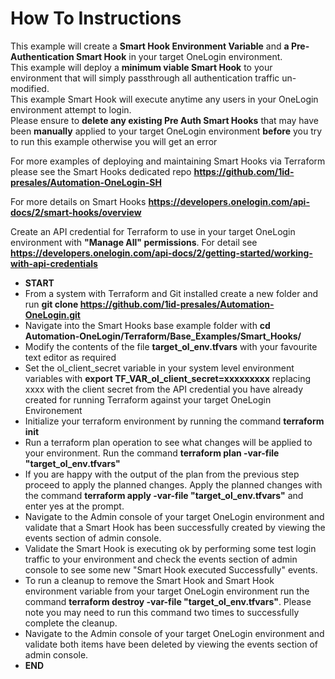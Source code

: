 # How To Instructions

This example will create a **Smart Hook Environment Variable** and **a Pre-Authentication Smart Hook** in your target OneLogin environment. <br>
This example will deploy a **minimum viable Smart Hook** to your environment that will simply passthrough all authentication traffic un-modified. <br>
This example Smart Hook will execute anytime any users in your OneLogin environment attempt to login. <br>
Please ensure to **delete any existing Pre Auth Smart Hooks** that may have been **manually** applied to your target OneLogin environment **before** you try to run this example otherwise you will get an error <br>

For more examples of deploying and maintaining Smart Hooks via Terraform please see the Smart Hooks dedicated repo **https://github.com/1id-presales/Automation-OneLogin-SH** 

For more details on Smart Hooks **https://developers.onelogin.com/api-docs/2/smart-hooks/overview** <br>

Create an API credential for Terraform to use in your target OneLogin environment with **"Manage All" permissions**. For detail see **https://developers.onelogin.com/api-docs/2/getting-started/working-with-api-credentials** 

- **START**
- From a system with Terraform and Git installed create a new folder and run **git clone https://github.com/1id-presales/Automation-OneLogin.git**
- Navigate into the Smart Hooks base example folder with **cd Automation-OneLogin/Terraform/Base_Examples/Smart_Hooks/**
- Modify the contents of the file **target_ol_env.tfvars** with your favourite text editor as required
- Set the ol_client_secret variable in your system level environment variables with **export TF_VAR_ol_client_secret=xxxxxxxxx** replacing xxxx with the client secret from the API credential you have already created for running Terraform against your target OneLogin Environement
- Initialize your terraform environment by running the command **terraform init**
- Run a terraform plan operation to see what changes will be applied to your environment. Run the command **terraform plan -var-file "target_ol_env.tfvars"**
- If you are happy with the output of the plan from the previous step proceed to apply the planned changes. Apply the planned changes with the command **terraform apply -var-file "target_ol_env.tfvars"** and enter yes at the prompt.
- Navigate to the Admin console of your target OneLogin environment and validate that a Smart Hook has been successfully created by viewing the events section of admin console.
- Validate the Smart Hook is executing ok by performing some test login traffic to your environment and check the events section of admin console to see some new "Smart Hook executed Successfully" events.
- To run a cleanup to remove the Smart Hook and Smart Hook environment variable from your target OneLogin environment run the command **terraform destroy -var-file "target_ol_env.tfvars"**. Please note you may need to run this command two times to successfully complete the cleanup.
- Navigate to the Admin console of your target OneLogin environment and validate both items have been deleted by viewing the events section of admin console.
- **END**
